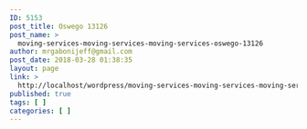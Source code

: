 ```yaml
---
ID: 5153
post_title: Oswego 13126
post_name: >
  moving-services-moving-services-moving-services-oswego-13126
author: mrgabonijeff@gmail.com
post_date: 2018-03-28 01:38:35
layout: page
link: >
  http://localhost/wordpress/moving-services-moving-services-moving-services-oswego-13126/
published: true
tags: [ ]
categories: [ ]
---
```

